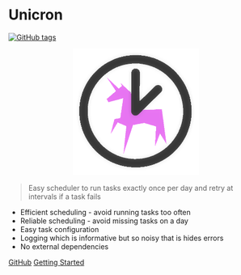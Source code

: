 # Unicron

[![GitHub tags](https://img.shields.io/github/tag/MichaelCurrin/unicron.svg)](https://GitHub.com/MichaelCurrin/unicron/tags/)

<p align="center">
    <img width="250" src="_media/logo_transparent.png">
</p>

> Easy scheduler to run tasks exactly once per day and retry at intervals if a task fails

- Efficient scheduling - avoid running tasks too often
- Reliable scheduling - avoid missing tasks on a day
- Easy task configuration
- Logging which is informative but so noisy that is hides errors
- No external dependencies

[GitHub](https://github.com/MichaelCurrin/unicron/)
[Getting Started](#unicron-homepage)
